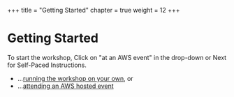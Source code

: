 +++
title = "Getting Started"
chapter = true
weight = 12
+++

# Getting Started
To start the workshop, Click on "at an AWS event" in the drop-down or Next for Self-Paced Instructions.

* ...[running the workshop on your own](../self_paced/), or
* ...[attending an AWS hosted event](../aws_event/)
